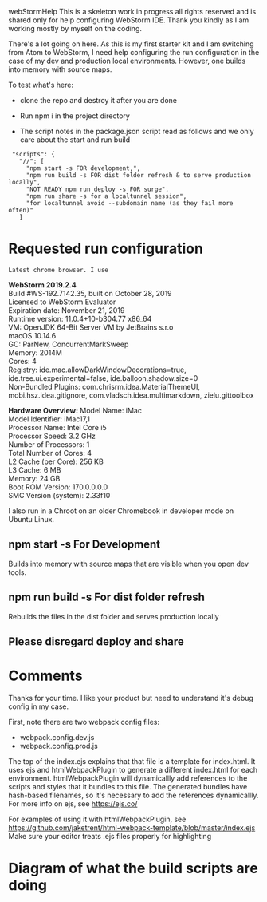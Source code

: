 webStormHelp
This is a skeleton work in progress all rights reserved and is shared only for help configuring WebStorm IDE. Thank you kindly as I am working mostly by myself on the coding.

There's a lot going on here. As this is my first starter kit and I am switching from Atom to WebStorm,
I need help configuring the run configuration in the case of my dev and production local environments. However, one builds into memory with source maps.

To test what's here:
 - clone the repo and destroy it after you are done
 - Run npm i in the project directory
 
 - The script notes in the package.json script read as follows and we only care about the start and run build
 
 ```  
  "scripts": {
    "//": [
      "npm start -s FOR development,",  
      "npm run build -s FOR dist folder refresh & to serve production locally",  
      "NOT READY npm run deploy -s FOR surge",  
      "npm run share -s for a localtunnel session",  
      "for localtunnel avoid --subdomain name (as they fail more often)"  
    ]  
 
 ```  
    
# Requested run configuration
    Latest chrome browser. I use 
**WebStorm 2019.2.4**  
    Build #WS-192.7142.35, built on October 28, 2019  
    Licensed to WebStorm Evaluator  
    Expiration date: November 21, 2019  
    Runtime version: 11.0.4+10-b304.77 x86_64  
    VM: OpenJDK 64-Bit Server VM by JetBrains s.r.o  
    macOS 10.14.6  
    GC: ParNew, ConcurrentMarkSweep  
    Memory: 2014M  
    Cores: 4  
    Registry: ide.mac.allowDarkWindowDecorations=true, ide.tree.ui.experimental=false, ide.balloon.shadow.size=0  
    Non-Bundled Plugins: com.chrisrm.idea.MaterialThemeUI, mobi.hsz.idea.gitignore, com.vladsch.idea.multimarkdown, zielu.gittoolbox  

**Hardware Overview:**
  Model Name:	iMac  
  Model Identifier:	iMac17,1  
  Processor Name:	Intel Core i5  
  Processor Speed:	3.2 GHz  
  Number of Processors:	1  
  Total Number of Cores:	4  
  L2 Cache (per Core):	256 KB  
  L3 Cache:	6 MB  
  Memory:	24 GB  
  Boot ROM Version:	170.0.0.0.0  
  SMC Version (system):	2.33f10  
  
  I also run in a Chroot on an older Chromebook in developer mode on Ubuntu Linux.
  
## npm start -s For Development
Builds into memory with source maps that are visible when you open dev tools.

## npm run build -s For dist folder refresh
 Rebuilds the files in the dist folder and serves production locally

## Please disregard deploy and share

# Comments
Thanks for your time. I like your product but need to understand it's debug config in my case.

First, note there are two webpack config files:
 - webpack.config.dev.js
 - webpack.config.prod.js

The top of the index.ejs explains that that file is a template for index.html. It uses ejs and htmlWebpackPlugin to generate a different index.html for each environment. htmlWebpackPlugin will dynamicallly add references to the scripts and styles that it bundles to this file. The generated bundles have hash-based filenames, so it's necessary to add the references dynamicallly. For more info on ejs, see https://ejs.co/  

For examples of using it with htmlWebpackPlugin, see https://github.com/jaketrent/html-webpack-template/blob/master/index.ejs Make sure your editor treats .ejs files properly for highlighting  

# Diagram of what the build scripts are doing


